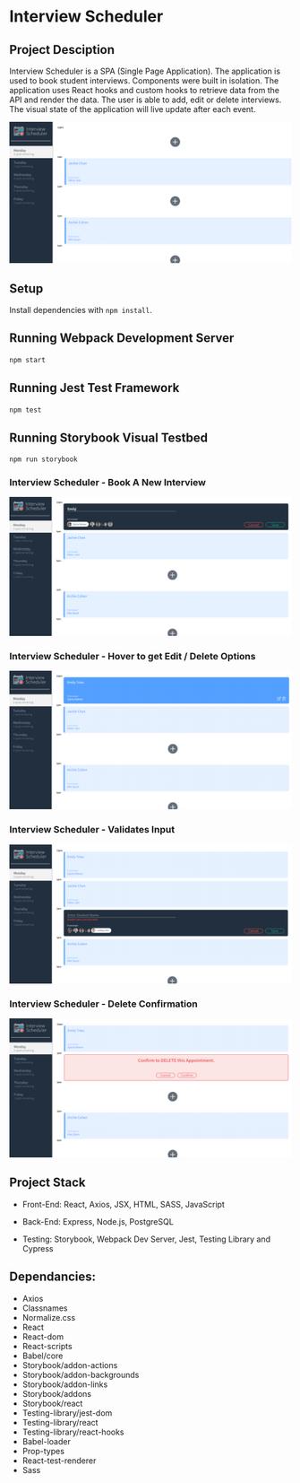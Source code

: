 # Interview Scheduler

## Project Desciption
Interview Scheduler is a SPA (Single Page Application). The application is used to book student interviews. Components were built in isolation. The application uses React hooks and custom hooks to retrieve data from the API and render the data. The user is able to add, edit or delete interviews. The visual state of the application will live update after each event.

!['Interview Scheduler'](https://github.com/thien-trieu/scheduler/blob/master/docs/Interview-Scheduler.PNG)

## Setup

Install dependencies with `npm install`.

## Running Webpack Development Server

```sh
npm start
```

## Running Jest Test Framework

```sh
npm test
```

## Running Storybook Visual Testbed

```sh
npm run storybook
```


### Interview Scheduler - Book A New Interview
!['Book A New Interview'](https://github.com/thien-trieu/scheduler/blob/master/docs/Interview-Scheduler-BookInterview.PNG)

### Interview Scheduler - Hover to get Edit / Delete Options
!['Hover to get Edit / Delete Options'](https://github.com/thien-trieu/scheduler/blob/master/docs/Interview-Scheduler-Hover-for-Edit-Delete.PNG)

### Interview Scheduler - Validates Input
!['Validates Input'](https://github.com/thien-trieu/scheduler/blob/master/docs/Interview-Scheduler-Validation.PNG)

### Interview Scheduler - Delete Confirmation
!['Delete Confirmation'](https://github.com/thien-trieu/scheduler/blob/master/docs/Interview-Scheduler-DeleteConfirmation.PNG)


## Project Stack
- Front-End: React, Axios, JSX, HTML, SASS, JavaScript

- Back-End: Express, Node.js, PostgreSQL

- Testing: Storybook, Webpack Dev Server, Jest, Testing Library and Cypress

## Dependancies:
- Axios
- Classnames
- Normalize.css
- React
- React-dom
- React-scripts
- Babel/core
- Storybook/addon-actions
- Storybook/addon-backgrounds
- Storybook/addon-links
- Storybook/addons
- Storybook/react
- Testing-library/jest-dom
- Testing-library/react
- Testing-library/react-hooks
- Babel-loader
- Prop-types
- React-test-renderer
- Sass
